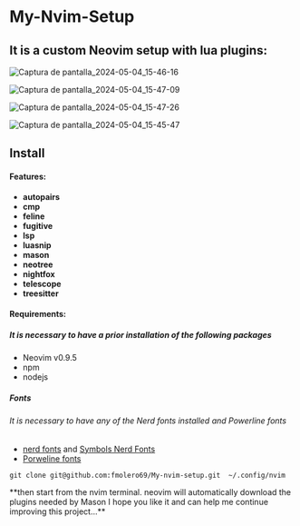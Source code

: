 # My-Nvim-Setup

##  **It is a custom Neovim setup with lua plugins:**
![Captura de pantalla_2024-05-04_15-46-16](https://github.com/fmolero69/My-nvim-setup/assets/116031640/70cfc034-4754-4743-94e4-e88c6a86228b)

![Captura de pantalla_2024-05-04_15-47-09](https://github.com/fmolero69/My-nvim-setup/assets/116031640/4b9cb700-1790-45f9-865f-f2693c9b4d9c)

![Captura de pantalla_2024-05-04_15-47-26](https://github.com/fmolero69/My-nvim-setup/assets/116031640/df72c500-8015-4a7e-9f7e-1905322d89da)

![Captura de pantalla_2024-05-04_15-45-47](https://github.com/fmolero69/My-nvim-setup/assets/116031640/caf5917b-2164-47c1-8b8c-f3c15de89d40)

## Install

####  Features:

- **autopairs**
- **cmp**
- **feline**
- **fugitive**
-  **lsp**
-  **luasnip**
- **mason**
- **neotree**
-  **nightfox**
- **telescope**
- **treesitter**

#### Requirements:
##### It is necessary to have a prior installation of the following packages
- Neovim v0.9.5
- npm
- nodejs
##### Fonts
###### It is necessary to have any of the Nerd fonts installed and Powerline fonts
- [nerd fonts](http://https://www.nerdfonts.com/font-downloads "nerd fonts") and [Symbols Nerd Fonts](http://https://github.com/ryanoasis/nerd-fonts/releases/download/v3.2.1/NerdFontsSymbolsOnly.zip "Symbols Nerd Fonts")
- [Porweline fonts](http:/https://github.com/powerline/powerline/ "Porweline fonts")


```
git clone git@github.com:fmolero69/My-nvim-setup.git  ~/.config/nvim
```
<p>
**then start from the nvim terminal.
neovim will automatically download the plugins needed by Mason
I hope you like it and can help me continue improving this project...**
</p>




